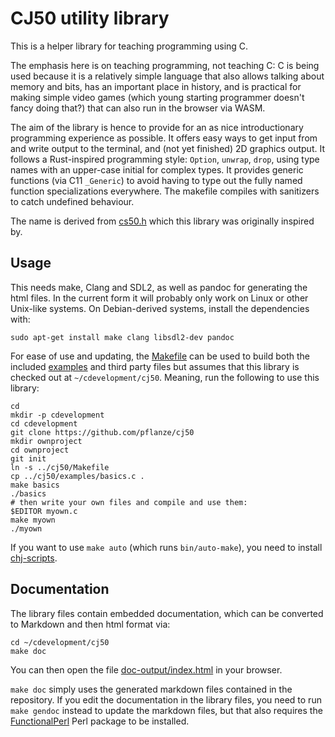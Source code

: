 # CJ50 utility library

This is a helper library for teaching programming using C.

The emphasis here is on teaching programming, not teaching C: C is
being used because it is a relatively simple language that also allows
talking about memory and bits, has an important place in history, and
is practical for making simple video games (which young starting
programmer doesn't fancy doing that?) that can also run in the browser
via WASM.

The aim of the library is hence to provide for an as nice
introductionary programming experience as possible. It offers easy
ways to get input from and write output to the terminal, and (not yet
finished) 2D graphics output. It follows a Rust-inspired programming
style: `Option`, `unwrap`, `drop`, using type names with an upper-case
initial for complex types. It provides generic functions (via C11
`_Generic`) to avoid having to type out the fully named function
specializations everywhere. The makefile compiles with sanitizers to
catch undefined behaviour.

The name is derived from [cs50.h](https://github.com/cs50/libcs50)
which this library was originally inspired by.

## Usage

This needs make, Clang and SDL2, as well as pandoc for generating the html files. In the current form it will probably only work on Linux or other Unix-like systems. On Debian-derived systems, install the dependencies with:

    sudo apt-get install make clang libsdl2-dev pandoc

For ease of use and updating, the [Makefile](Makefile) can be used to build both the included [examples](examples/) and third party files but assumes that this library is checked out at `~/cdevelopment/cj50`. Meaning, run the following to use this library:

    cd
    mkdir -p cdevelopment
    cd cdevelopment
    git clone https://github.com/pflanze/cj50
    mkdir ownproject
    cd ownproject
    git init
    ln -s ../cj50/Makefile
    cp ../cj50/examples/basics.c .
    make basics
    ./basics
    # then write your own files and compile and use them:
    $EDITOR myown.c
    make myown
    ./myown

If you want to use `make auto` (which runs `bin/auto-make`), you need to install [chj-scripts](https://github.com/pflanze/chj-scripts).

## Documentation

The library files contain embedded documentation, which can be
converted to Markdown and then html format via:

    cd ~/cdevelopment/cj50
    make doc

You can then open the file
[doc-output/index.html](doc-output/index.md) in your browser.

`make doc` simply uses the generated markdown files contained in the
repository. If you edit the documentation in the library files, you
need to run `make gendoc` instead to update the markdown files, but
that also requires the
[FunctionalPerl](https://metacpan.org/pod/FunctionalPerl) Perl package
to be installed.
